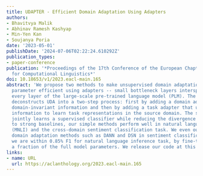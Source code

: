 ```yaml
---
title: UDAPTER - Efficient Domain Adaptation Using Adapters
authors:
- Bhavitvya Malik
- Abhinav Ramesh Kashyap
- Min-Yen Kan
- Soujanya Poria
date: '2023-05-01'
publishDate: '2024-07-06T02:22:24.610292Z'
publication_types:
- paper-conference
publication: '*Proceedings of the 17th Conference of the European Chapter of the Association
  for Computational Linguistics*'
doi: 10.18653/v1/2023.eacl-main.165
abstract: 'We propose two methods to make unsupervised domain adaptation (UDA) more
  parameter efficient using adapters -- small bottleneck layers interspersed with
  every layer of the large-scale pre-trained language model (PLM). The first method
  deconstructs UDA into a two-step process: first by adding a domain adapter to learn
  domain-invariant information and then by adding a task adapter that uses domain-invariant
  information to learn task representations in the source domain. The second method
  jointly learns a supervised classifier while reducing the divergence measure. Compared
  to strong baselines, our simple methods perform well in natural language inference
  (MNLI) and the cross-domain sentiment classification task. We even outperform unsupervised
  domain adaptation methods such as DANN and DSN in sentiment classification, and
  we are within 0.85% F1 for natural language inference task, by fine-tuning only
  a fraction of the full model parameters. We release our code at this URL.'
links:
- name: URL
  url: https://aclanthology.org/2023.eacl-main.165
---
```

